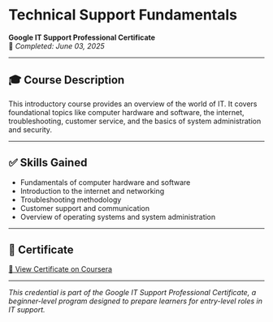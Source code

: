 # Technical Support Fundamentals  
**Google IT Support Professional Certificate**  
📅 *Completed: June 03, 2025*

---

## 🎓 Course Description  
This introductory course provides an overview of the world of IT. It covers foundational topics like computer hardware and software, the internet, troubleshooting, customer service, and the basics of system administration and security.

---

## ✅ Skills Gained  
- Fundamentals of computer hardware and software  
- Introduction to the internet and networking  
- Troubleshooting methodology  
- Customer support and communication  
- Overview of operating systems and system administration

---

## 📄 Certificate  
[🔗 View Certificate on Coursera](https://www.coursera.org/account/accomplishments/verify/17YJ82SV6H4Z)

---

*This credential is part of the Google IT Support Professional Certificate, a beginner-level program designed to prepare learners for entry-level roles in IT support.*
